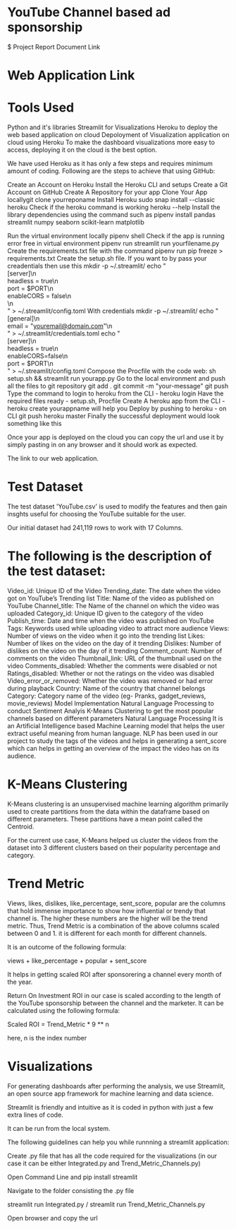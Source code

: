 # YouTube Channel based ad sponsorship
$ Project Report Document Link
# Web Application Link

# Tools Used
Python and it's libraries
Streamlit for Visualizations
Heroku to deploy the web based application on cloud
Depoloyment of Visualization application on cloud using Heroku
To make the dashboard visualizations more easy to access, deploying it on the cloud is the best option.

We have used Heroku as it has only a few steps and requires minimum amount of coding. Following are the steps to achieve that using GitHub:

Create an Account on Heroku
Install the Heroku CLI and setups
Create a Git Account on GitHub
Create A Repository for your app
Clone Your App locallygit clone yourreponame
Install Heroku sudo snap install --classic heroku
Check if the heroku command is working heroku --help
Install the library dependencies using the command such as pipenv install pandas streamlit numpy seaborn scikit-learn matplotlib

Run the virtual environment locally pipenv shell
Check if the app is running error free in virtual environment pipenv run streamlit run yourfilename.py
Create the requirements.txt file with the command pipenv run pip freeze > requirements.txt
Create the setup.sh file. If you want to by pass your creadentials then use this
mkdir -p ~/.streamlit/
echo "\
[server]\n\
headless = true\n\
port = $PORT\n\
enableCORS = false\n\
\n\
" > ~/.streamlit/config.toml
With credentials
mkdir -p ~/.streamlit/
echo "\
[general]\n\
email = \"youremail@domain.com\"\n\
" > ~/.streamlit/credentials.toml
echo "\
[server]\n\
headless = true\n\
enableCORS=false\n\
port = $PORT\n\
" > ~/.streamlit/config.toml
Compose the Procfile with the code web: sh setup.sh && streamlit run yourapp.py
Go to the local environment and push all the files to git repository
git add .
git commit -m "your-message"
git push
Type the command to login to heroku from the CLI - heroku login
Have the required files ready - setup.sh, Procfile
Create A heroku app from the CLI - heroku create yourappname will help you
Deploy by pushing to heroku - on CLI git push heroku master
Finally the successful deployment would look something like this

Once your app is deployed on the cloud you can copy the url and use it by simply pasting in on any browser and it should work as expected.

The link to our web application.

# Test Dataset
The test dataset 'YouTube.csv' is used to modify the features and then gain insghts useful for choosing the YouTube suitable for the user.

Our initial dataset had 241,119 rows to work with 17 Columns.

# The following is the description of the test dataset:

Video_id: Unique ID of the Video
Trending_date: The date when the video got on YouTube’s Trending list
Title: Name of the video as published on YouTube
Channel_title: The Name of the channel on which the video was uploaded
Category_id: Unique ID given to the category of the video
Publish_time: Date and time when the video was published on YouTube
Tags: Keywords used while uploading video to attract more audience
Views: Number of views on the video when it go into the trending list
Likes: Number of likes on the video on the day of it trending
Dislikes: Number of dislikes on the video on the day of it trending
Comment_count: Number of comments on the video
Thumbnail_link: URL of the thumbnail used on the video
Comments_disabled: Whether the comments were disabled or not
Ratings_disabled: Whether or not the ratings on the video was disabled
Video_error_or_removed: Whether the video was removed or had error during playback
Country: Name of the country that channel belongs
Category: Category name of the video (eg- Pranks, gadget_reviews, movie_reviews)
Model Implementation
Natural Language Processing to conduct Sentiment Analyis
K-Means Clustering to get the most popular channels based on different parameters
Natural Language Processing
It is an Artificial Intelligence based Machine Learning model that helps the user extract useful meaning from human language. NLP has been used in our project to study the tags of the videos and helps in generating a sent_score which can helps in getting an overview of the impact the video has on its audience.

# K-Means Clustering
K-Means clustering is an unsupervised machine learning algorithm primarily used to create partitions from the data within the dataframe based on different parameters. These partitions have a mean point called the Centroid.

For the current use case, K-Means helped us cluster the videos from the dataset into 3 different clusters based on their popularity percentage and category.

# Trend Metric
Views, likes, dislikes, like_percentage, sent_score, popular are the columns that hold immense importance to show how influential or trendy that channel is. The higher these numbers are the higher will be the trend metric. Thus, Trend Metric is a combination of the above columns scaled between 0 and 1. it is different for each month for different channels.

It is an outcome of the following formula:

views + like_percentage + popular + sent_score

It helps in getting scaled ROI after sponsorering a channel every month of the year.

Return On Investment
ROI in our case is scaled according to the length of the YouTube sponsorship between the channel and the marketer. It can be calculated using the following formula:

Scaled ROI = Trend_Metric * 9 ** n

here, n is the index number

# Visualizations
For generating dashboards after performing the analysis, we use Streamlit, an open source app framework for machine learning and data science.

Streamlit is friendly and intuitive as it is coded in python with just a few extra lines of code.

It can be run from the local system.

The following guidelines can help you while runnning a streamlit application:

Create .py file that has all the code required for the visualizations (in our case it can be either Integrated.py and Trend_Metric_Channels.py)

Open Command Line and pip install streamlit

Navigate to the folder consisting the .py file

streamlit run Integrated.py / streamlit run Trend_Metric_Channels.py

Open browser and copy the url
